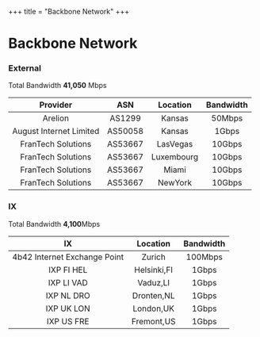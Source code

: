 +++
title = "Backbone Network"
+++

# Backbone Network

### External 
Total Bandwidth  **41,050** Mbps  

| Provider | ASN | Location | Bandwidth |
| :---: | :---: | :---: | :---: |
| Arelion | AS1299 | Kansas | 50Mbps |
| August Internet Limited | AS50058 | Kansas | 1Gbps |
| FranTech Solutions | AS53667 | LasVegas | 10Gbps |
| FranTech Solutions | AS53667 | Luxembourg | 10Gbps |
| FranTech Solutions | AS53667 | Miami | 10Gbps |
| FranTech Solutions | AS53667 | NewYork | 10Gbps|

### IX
Total Bandwidth  **4,100**Mbps  

| IX | Location | Bandwidth |
| :---: | :---: | :---: |
| 4b42 Internet Exchange Point | Zurich | 100Mbps |
| IXP FI HEL | Helsinki,FI | 1Gbps | 
| IXP LI VAD | Vaduz,LI | 1Gbps |
| IXP NL DRO | Dronten,NL | 1Gbps |
| IXP UK LON | London,UK | 1Gbps |
| IXP US FRE | Fremont,US | 1Gbps |

<!-- 

### Backbone Map

-->